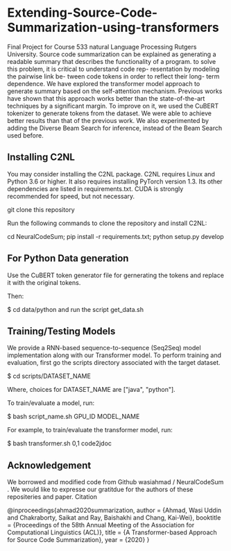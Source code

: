 # Extending-Source-Code-Summarization-using-transformers

Final Project for Course 533 natural Language Processing Rutgers University.
Source code summarization can be explained as generating a readable summary that describes the functionality of a program. to solve this problem, it is critical to understand code rep- resentation by modeling the pairwise link be- tween code tokens in order to reflect their long- term dependence. We have explored the transformer model approach to generate summary based on the self-attention mechanism. Previous works have shown that this approach works better than the state-of-the-art techniques by a significant margin. To improve on it, we used the CuBERT tokenizer to generate tokens from the dataset. We were able to achieve better results than that of the previous work. We also experimented by adding the Diverse Beam Search for inference, instead of the Beam Search used before.


## Installing C2NL

You may consider installing the C2NL package. C2NL requires Linux and Python 3.6 or higher. It also requires installing PyTorch version 1.3. Its other dependencies are listed in requirements.txt. CUDA is strongly recommended for speed, but not necessary.

git clone this repository

Run the following commands to clone the repository and install C2NL:

cd NeuralCodeSum; pip install -r requirements.txt; python setup.py develop

## For Python Data generation

Use the CuBERT token generator file for gernerating the tokens and replace it with the original tokens.

Then:

$ cd data/python and run the script get_data.sh

## Training/Testing Models

We provide a RNN-based sequence-to-sequence (Seq2Seq) model implementation along with our Transformer model. To perform training and evaluation, first go the scripts directory associated with the target dataset.

$ cd  scripts/DATASET_NAME

Where, choices for DATASET_NAME are ["java", "python"].

To train/evaluate a model, run:

$ bash script_name.sh GPU_ID MODEL_NAME

For example, to train/evaluate the transformer model, run:

$ bash transformer.sh 0,1 code2jdoc


## Acknowledgement
 
We borrowed and modified code from  Github wasiahmad /
NeuralCodeSum . We would like to expresse our gratitdue for the authors of these repositeries and paper.
Citation

@inproceedings{ahmad2020summarization,
 author = {Ahmad, Wasi Uddin and Chakraborty, Saikat and Ray, Baishakhi and Chang, Kai-Wei},
 booktitle = {Proceedings of the 58th Annual Meeting of the Association for Computational Linguistics (ACL)},
 title = {A Transformer-based Approach for Source Code Summarization},
 year = {2020}
}

